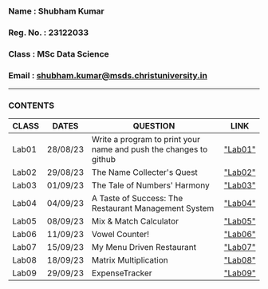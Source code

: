  ### Name : Shubham Kumar
 ### Reg. No. : 23122033
 ### Class : MSc Data Science
 ### Email : shubham.kumar@msds.christuniversity.in
<hr>

### **CONTENTS**

|CLASS|DATES|QUESTION|LINK|
|-------------|-------------|---------------------------------------------|------------------|
|Lab01|28/08/23|Write a program to print your name and push the changes to github|["Lab01"](https://github.com/shubh4mk/MScDSA-MDS171-23122033/blob/main/LAb01.ipynb)
|Lab02|29/08/23|The Name Collecter's Quest|["Lab02"](https://github.com/shubh4mk/MScDSA-MDS171-23122033/blob/main/Lab02.ipynb)
|Lab03|01/09/23|The Tale of Numbers' Harmony|["Lab03"](https://github.com/shubh4mk/MScDSA-MDS171-23122033/blob/main/Lab03.ipynb)
|Lab04|04/09/23|A Taste of Success: The Restaurant Management System|["Lab04"](https://github.com/shubh4mk/MScDSA-MDS171-23122033/blob/main/Lab04.ipynb)
|Lab05|08/09/23|Mix & Match Calculator|["Lab05"](https://github.com/shubh4mk/MScDSA-MDS171-23122033/blob/main/Lab05/Lab05.ipynb)
|Lab06|11/09/23|Vowel Counter!|["Lab06"](https://github.com/shubh4mk/MScDSA-MDS171-23122033/blob/main/Lab06.ipynb)
|Lab07|15/09/23|My Menu Driven Restaurant|["Lab07"](https://github.com/shubh4mk/MScDSA-MDS171-23122033/blob/main/Lab07/Lab07.py)
|Lab08|18/09/23|Matrix Multiplication|["Lab08"](https://github.com/shubh4mk/MScDSA-MDS171-23122033/blob/main/Lab08/Lab08.py)
|Lab09|29/09/23|ExpenseTracker|["Lab09"](https://github.com/shubh4mk/MScDSA-MDS171-23122033/tree/main/LABS/Lab09)


